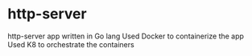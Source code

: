 # http-server
http-server app written in Go lang
Used Docker to containerize the app
Used K8 to orchestrate the containers

